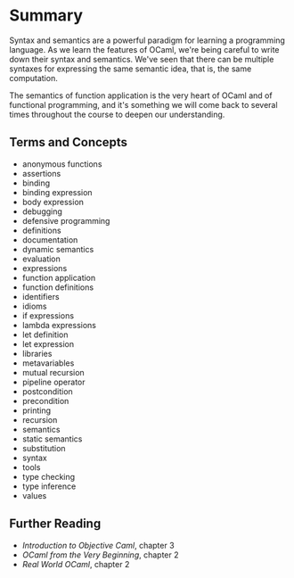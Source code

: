 # Summary

Syntax and semantics are a powerful paradigm for learning a programming
language. As we learn the features of OCaml, we're being careful to write down
their syntax and semantics. We've seen that there can be multiple syntaxes for
expressing the same semantic idea, that is, the same computation.

The semantics of function application is the very heart of OCaml and of
functional programming, and it's something we will come back to several times
throughout the course to deepen our understanding.

## Terms and Concepts

* anonymous functions
* assertions
* binding
* binding expression
* body expression
* debugging
* defensive programming
* definitions
* documentation
* dynamic semantics
* evaluation
* expressions
* function application
* function definitions
* identifiers
* idioms
* if expressions
* lambda expressions
* let definition
* let expression
* libraries
* metavariables
* mutual recursion
* pipeline operator
* postcondition
* precondition
* printing
* recursion
* semantics
* static semantics
* substitution
* syntax
* tools
* type checking
* type inference
* values

## Further Reading

* *Introduction to Objective Caml*, chapter 3
* *OCaml from the Very Beginning*, chapter 2
* *Real World OCaml*, chapter 2
